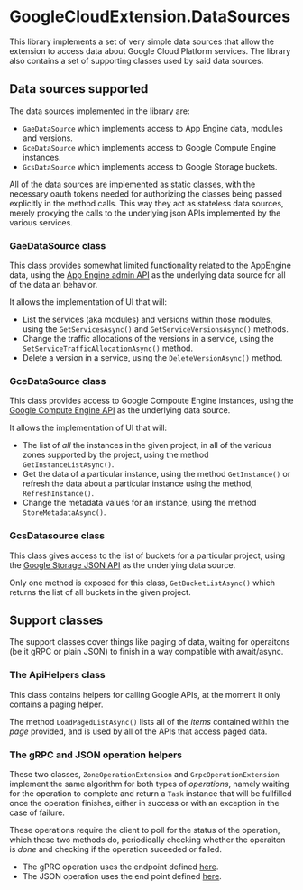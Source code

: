 # GoogleCloudExtension.DataSources
This library implements a set of very simple data sources that allow the extension to access data about Google Cloud Platform services. The library also contains a set of supporting classes used by said data sources.

## Data sources supported
The data sources implemented in the library are:

* `GaeDataSource` which implements access to App Engine data, modules and versions.
* `GceDataSource` which implements access to Google Compute Engine instances.
* `GcsDataSource` which implements access to Google Storage buckets.

All of the data sources are implemented as static classes, with the necessary oauth tokens needed for authorizing the classes being passed explicitly in the method calls. This way they act as stateless data sources, merely proxying the calls to the underlying json APIs implemented by the various services.

### GaeDataSource class
This class provides somewhat limited functionality related to the AppEngine data, using the [App Engine admin API](https://cloud.google.com/appengine/docs/admin-api/) as the underlying data source for all of the data an behavior.

It allows the implementation of UI that will:
* List the services (aka modules) and versions within those modules, using the `GetServicesAsync()` and `GetServiceVersionsAsync()` methods.
* Change the traffic allocations of the versions in a service, using the `SetServiceTrafficAllocationAsync()` method.
* Delete a version in a service, using the `DeleteVersionAsync()` method.

### GceDataSource class
This class provides access to Google Compoute Engine instances, using the [Google Compute Engine API](https://cloud.google.com/compute/docs/reference/latest/) as the underlying data source.

It allows the implementation of UI that will:
* The list of _all_ the instances in the given project, in all of the various zones supported by the project, using the method `GetInstanceListAsync()`.
* Get the data of a particular instance, using the method `GetInstance()` or refresh the data about a particular instance using the method, `RefreshInstance()`.
* Change the metadata values for an instance, using the method `StoreMetadataAsync()`.

### GcsDatasource class
This class gives access to the list of buckets for a particular project, using the [Google Storage JSON API](https://cloud.google.com/storage/docs/json_api/) as the underlying data source.

Only one method is exposed for this class, `GetBucketListAsync()` which returns the list of all buckets in the given project.

## Support classes
The support classes cover things like paging of data, waiting for operaitons (be it gRPC or plain JSON) to finish in a way compatible with await/async.

### The ApiHelpers class
This class contains helpers for calling Google APIs, at the moment it only contains a paging helper.

The method `LoadPagedListAsync()` lists all of the _items_ contained within the _page_ provided, and is used by all of the APIs that access paged data.

### The gRPC and JSON operation helpers
These two classes, `ZoneOperationExtension` and `GrpcOperationExtension` implement the same algorithm for both types of _operations_, namely waiting for the operation to complete and return a `Task` instance that will be fullfilled once the operation finishes, either in success or with an exception in the case of failure.

These operations require the client to poll for the status of the operation, which these two methods do, periodically checking whether the operaiton is _done_ and checking if the operation suceeded or failed.

* The gPRC operation uses the endpoint defined [here](https://cloud.google.com/appengine/docs/admin-api/reference/rest/v1beta5/apps.operations/get).
* The JSON operation uses the end point defined [here](https://cloud.google.com/compute/docs/reference/latest/zoneOperations/get).
